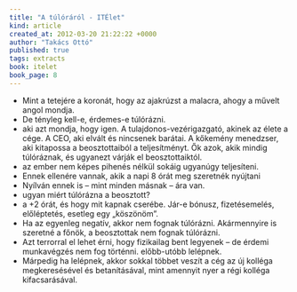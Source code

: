 ```yaml
---
title: "A túlóráról - ITÉlet"
kind: article
created_at: 2012-03-20 21:22:22 +0000
author: "Takács Ottó"
published: true
tags: extracts
book: itelet
book_page: 8
---
```


- Mint a tetejére a koronát, hogy az ajakrúzst a malacra, ahogy a művelt angol mondja.
- De tényleg kell-e, érdemes-e túlórázni.
- aki azt mondja, hogy igen. A tulajdonos-vezérigazgató, akinek az élete a cége. A CEO, aki elvált és nincsenek barátai. A kőkemény menedzser, aki kitapossa a beosztottaiból a teljesítményt. Ők azok, akik mindig túlóráznak, és ugyanezt várják el beosztottaiktól.
- az ember nem képes pihenés nélkül sokáig ugyanúgy teljesíteni.
- Ennek ellenére vannak, akik a napi 8 órát meg szeretnék nyújtani
- Nyílván ennek is – mint minden másnak – ára van.
- ugyan miért túlórázna a beosztott?
- a +2 órát, és hogy mit kapnak cserébe. Jár-e bónusz, fizetésemelés, előléptetés, esetleg egy „köszönöm”.
- Ha az egyenleg negatív, akkor nem fognak túlórázni. Akármennyire is szeretné a főnök, a beosztottak nem fognak túlórázni.
- Azt terrorral el lehet érni, hogy fizikailag bent legyenek – de érdemi munkavégzés nem fog történni.
előbb-utóbb lelépnek.
- Márpedig ha lelépnek, akkor sokkal többet veszít a cég az új kolléga megkeresésével és betanításával, mint amennyit nyer a régi kolléga kifacsarásával.

